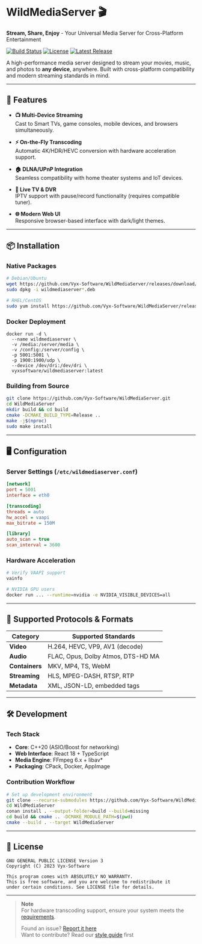 # WildMediaServer 🎬

**Stream, Share, Enjoy** - Your Universal Media Server for Cross-Platform Entertainment

[![Build Status](https://img.shields.io/github/actions/workflow/status/Vyx-Software/WildMediaServer/build.yml?style=flat-square&logo=github)](https://github.com/Vyx-Software/WildMediaServer/actions)
[![License](https://img.shields.io/github/license/Vyx-Software/WildMediaServer?style=flat-square&logo=gnu)](LICENSE)
[![Latest Release](https://img.shields.io/github/v/release/Vyx-Software/WildMediaServer?style=flat-square&logo=github)](https://github.com/Vyx-Software/WildMediaServer/releases)

A high-performance media server designed to stream your movies, music, and photos to **any device**, anywhere. Built with cross-platform compatibility and modern streaming standards in mind.

---

## 🚀 Features

- **📺 Multi-Device Streaming**  
  Cast to Smart TVs, game consoles, mobile devices, and browsers simultaneously.
  
- **⚡ On-the-Fly Transcoding**  
  Automatic 4K/HDR/HEVC conversion with hardware acceleration support.

- **🏠 DLNA/UPnP Integration**  
  Seamless compatibility with home theater systems and IoT devices.

- **📡 Live TV & DVR**  
  IPTV support with pause/record functionality (requires compatible tuner).

- **🌐 Modern Web UI**  
  Responsive browser-based interface with dark/light themes.

---

## 📦 Installation

### Native Packages
```bash
# Debian/Ubuntu
wget https://github.com/Vyx-Software/WildMediaServer/releases/download/vX.X.X/wildmediaserver_X.X.X_amd64.deb
sudo dpkg -i wildmediaserver*.deb

# RHEL/CentOS
sudo yum install https://github.com/Vyx-Software/WildMediaServer/releases/download/vX.X.X/wildmediaserver-X.X.X-x86_64.rpm
```

### Docker Deployment
```docker
docker run -d \
  --name wildmediaserver \
  -v /media:/server/media \
  -v /config:/server/config \
  -p 5001:5001 \
  -p 1900:1900/udp \
  --device /dev/dri:/dev/dri \
  vyxsoftware/wildmediaserver:latest
```

### Building from Source
```bash
git clone https://github.com/Vyx-Software/WildMediaServer.git
cd WildMediaServer
mkdir build && cd build
cmake -DCMAKE_BUILD_TYPE=Release ..
make -j$(nproc)
sudo make install
```

---

## 🖥️ Configuration

### Server Settings (`/etc/wildmediaserver.conf`)
```ini
[network]
port = 5001
interface = eth0

[transcoding]
threads = auto
hw_accel = vaapi
max_bitrate = 150M

[library]
auto_scan = true
scan_interval = 3600
```

### Hardware Acceleration
```bash
# Verify VAAPI support
vainfo

# NVIDIA GPU users
docker run ... --runtime=nvidia -e NVIDIA_VISIBLE_DEVICES=all
```

---

## 📱 Supported Protocols & Formats

| Category        | Supported Standards                          |
|-----------------|----------------------------------------------|
| **Video**       | H.264, HEVC, VP9, AV1 (decode)               |
| **Audio**       | FLAC, Opus, Dolby Atmos, DTS-HD MA           |
| **Containers**  | MKV, MP4, TS, WebM                           |
| **Streaming**   | HLS, MPEG-DASH, RTSP, RTP                    |
| **Metadata**    | XML, JSON-LD, embedded tags                  |

---

## 🛠 Development

### Tech Stack
- **Core**: C++20 (ASIO/Boost for networking)
- **Web Interface**: React 18 + TypeScript
- **Media Engine**: FFmpeg 6.x + libav*
- **Packaging**: CPack, Docker, AppImage

### Contribution Workflow
```bash
# Set up development environment
git clone --recurse-submodules https://github.com/Vyx-Software/WildMediaServer.git
cd WildMediaServer
conan install . --output-folder=build --build=missing
cd build && cmake .. -DCMAKE_MODULE_PATH=$(pwd)
cmake --build . --target WildMediaServer
```

---

## 📜 License

```text
GNU GENERAL PUBLIC LICENSE Version 3
Copyright (C) 2023 Vyx-Software

This program comes with ABSOLUTELY NO WARRANTY.
This is free software, and you are welcome to redistribute it
under certain conditions. See LICENSE file for details.
```

---

> **Note**  
> For hardware transcoding support, ensure your system meets the  
> [requirements](https://github.com/Vyx-Software/WildMediaServer/wiki/Hardware-Acceleration).  
> 
> Found an issue? [Report it here](https://github.com/Vyx-Software/WildMediaServer/issues/new/choose)  
> Want to contribute? Read our [style guide](CONTRIBUTING.md#code-style) first
